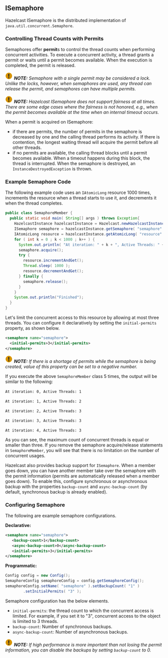 

## ISemaphore

Hazelcast ISemaphore is the distributed implementation of `java.util.concurrent.Semaphore`. 

### Controlling Thread Counts with Permits

Semaphores offer **permit**s to control the thread counts when performing concurrent activities. To execute a concurrent activity, a thread grants a permit or waits until a permit becomes available. When the execution is completed, the permit is released.

![image](images/NoteSmall.jpg) ***NOTE:*** *Semaphore with a single permit may be considered a lock. Unlike the locks, however, when semaphores are used, any thread can release the permit, and semaphores can have multiple permits.*

![image](images/NoteSmall.jpg) ***NOTE:*** *Hazelcast ISemaphore does not support fairness at all times. There are some edge cases where the fairness is not honored, e.g., when the permit becomes available at the time when an internal timeout occurs.* 

When a permit is acquired on ISemaphore:

-	if there are permits, the number of permits in the semaphore is decreased by one and the calling thread performs its activity. If there is contention, the longest waiting thread will acquire the permit before all other threads.
-	if no permits are available, the calling thread blocks until a permit becomes available. When a timeout happens during this block, the thread is interrupted. When the semaphore
is destroyed, an `InstanceDestroyedException` is thrown.

### Example Semaphore Code

The following example code uses an `IAtomicLong` resource 1000 times, increments the resource when a thread starts to use it, and decrements it when the thread completes.

```java
public class SemaphoreMember {
  public static void main( String[] args ) throws Exception{
    HazelcastInstance hazelcastInstance = Hazelcast.newHazelcastInstance(); 
    ISemaphore semaphore = hazelcastInstance.getSemaphore( "semaphore" ); 
    IAtomicLong resource = hazelcastInstance.getAtomicLong( "resource" ); 
    for ( int k = 0 ; k < 1000 ; k++ ) {
      System.out.println( "At iteration: " + k + ", Active Threads: " + resource.get() );
      semaphore.acquire();
      try {
        resource.incrementAndGet();
        Thread.sleep( 1000 );
        resource.decrementAndGet();
      } finally { 
        semaphore.release();
      }
    }
    System.out.println("Finished");
  }
}
```

Let's limit the concurrent access to this resource by allowing at most three threads. You can configure it declaratively by setting the `initial-permits` property, as shown below.

```xml
<semaphore name="semaphore"> 
  <initial-permits>3</initial-permits>
</semaphore>
```

![image](images/NoteSmall.jpg) ***NOTE:*** *If there is a shortage of permits while the semaphore is being created, value of this property can be set to a negative number.*

If you execute the above `SemaphoreMember` class 5 times, the output will be similar to the following:

`At iteration: 0, Active Threads: 1`

`At iteration: 1, Active Threads: 2`

`At iteration: 2, Active Threads: 3`

`At iteration: 3, Active Threads: 3`

`At iteration: 4, Active Threads: 3`

As you can see, the maximum count of concurrent threads is equal or smaller than three. If you remove the semaphore acquire/release statements in `SemaphoreMember`, you will see that there is no limitation on the number of concurrent usages.

Hazelcast also provides backup support for `ISemaphore`. When a member goes down, you can have another member take over the semaphore with the permit information (permits are automatically released when a member goes down). To enable this, configure synchronous or asynchronous backup with the properties `backup-count` and `async-backup-count` (by default, synchronous backup is already enabled).

### Configuring Semaphore

The following are example semaphore configurations.

**Declarative:**

```xml
<semaphore name="semaphore">
   <backup-count>1</backup-count>
   <async-backup-count>0</async-backup-count>
   <initial-permits>3</initial-permits>
</semaphore>
```

**Programmatic:**

```java
Config config = new Config();
SemaphoreConfig semaphoreConfig = config.getSemaphoreConfig();
semaphoreConfig.setName( "semaphore" ).setBackupCount( "1" )
        .setInitialPermits( "3" );
```

Semaphore configuration has the below elements.

- `initial-permits`: the thread count to which the concurrent access is limited. For example, if you set it to "3", concurrent access to the object is limited to 3 threads.
- `backup-count`: Number of synchronous backups.
- `async-backup-count`: Number of asynchronous backups.

![image](images/NoteSmall.jpg) ***NOTE:*** *If high performance is more important than not losing the permit information, you can disable the backups by setting `backup-count` to 0.*

<br></br>



